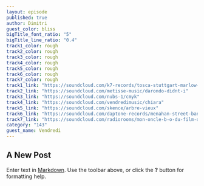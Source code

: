 ```yaml
---
layout: episode
published: true
author: Dimitri
guest_color: bliss
bigTitle_font_ratio: "5"
bigTitle_line_ratio: "0.4"
track1_color: rough
track2_color: rough
track3_color: rough
track4_color: rough
track5_color: rough
track6_color: rough
track7_color: rough
track1_link: "https://soundcloud.com/k7-records/tosca-stuttgart-marlow-tru-by"
track2_link: "https://soundcloud.com/metisse-music/darondo-didnt-i"
track3_link: "https://soundcloud.com/nubs-1/cmyk"
track4_link: "https://soundcloud.com/vendredimusic/chiara"
track5_link: "https://soundcloud.com/skence/arbre-vieux"
track6_link: "https://soundcloud.com/daptone-records/menahan-street-band-the"
track7_link: "https://soundcloud.com/radiorooms/mon-oncle-b-o-du-film-de"
category: "143"
guest_name: Vendredi
---
```


## A New Post

Enter text in [Markdown](http://daringfireball.net/projects/markdown/). Use the toolbar above, or click the **?** button for formatting help.